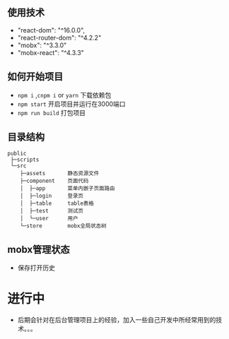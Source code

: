 ## 使用技术

- "react-dom": "^16.0.0",
- "react-router-dom": "^4.2.2"
- "mobx": "^3.3.0"
- "mobx-react": "^4.3.3"

## 如何开始项目


* `npm i` ,`cnpm i` or `yarn` 下载依赖包
* `npm start` 开启项目并运行在3000端口
* `npm run build` 打包项目

## 目录结构

```
public
 ├─scripts
 └─src        
    ├─assets       静态资源文件
    ├─component    页面代码
    │  ├─app       菜单内嵌子页面路由
    │  ├─login     登录页
    │  ├─table     table表格
    │  ├─test      测试页
    │  └─user      用户
    └─store        mobx全局状态树
```

##  mobx管理状态
* 保存打开历史

# 进行中
* 后期会针对在后台管理项目上的经验，加入一些自己开发中所经常用到的技术。。。

